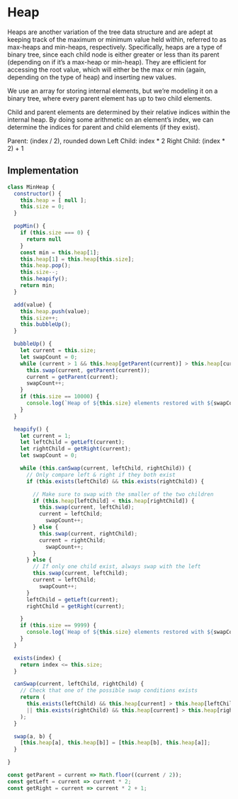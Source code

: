 # Heap
Heaps are another variation of the tree data structure and are adept at keeping track of the maximum or minimum value held within, referred to as max-heaps and min-heaps, respectively. Specifically, heaps are a type of binary tree, since each child node is either greater or less than its parent (depending on if it’s a max-heap or min-heap). They are efficient for accessing the root value, which will either be the max or min (again, depending on the type of heap) and inserting new values.

We use an array for storing internal elements, but we’re modeling it on a binary tree, where every parent element has up to two child elements.

Child and parent elements are determined by their relative indices within the internal heap. By doing some arithmetic on an element’s index, we can determine the indices for parent and child elements (if they exist).

Parent: (index / 2), rounded down
Left Child: index * 2
Right Child: (index * 2) + 1

## Implementation
```js
class MinHeap {
  constructor() {
    this.heap = [ null ];
    this.size = 0;
  }

  popMin() {
    if (this.size === 0) {
      return null 
    }
    const min = this.heap[1];
    this.heap[1] = this.heap[this.size];
    this.heap.pop();
    this.size--;
    this.heapify();
    return min;
  }

  add(value) {
    this.heap.push(value);
    this.size++;
    this.bubbleUp();
  }

  bubbleUp() {
    let current = this.size;
    let swapCount = 0;
    while (current > 1 && this.heap[getParent(current)] > this.heap[current]) {
      this.swap(current, getParent(current));
      current = getParent(current);
      swapCount++;
    }
    if (this.size == 10000) {
      console.log(`Heap of ${this.size} elements restored with ${swapCount} swaps`);
    }
  }

  heapify() {
    let current = 1;
    let leftChild = getLeft(current);
    let rightChild = getRight(current);
    let swapCount = 0;

    while (this.canSwap(current, leftChild, rightChild)) {
      // Only compare left & right if they both exist
      if (this.exists(leftChild) && this.exists(rightChild)) {

        // Make sure to swap with the smaller of the two children
        if (this.heap[leftChild] < this.heap[rightChild]) {
          this.swap(current, leftChild);
          current = leftChild;
	        swapCount++;
        } else {
          this.swap(current, rightChild);
          current = rightChild;
	        swapCount++;
        }
      } else {
        // If only one child exist, always swap with the left
        this.swap(current, leftChild);
        current = leftChild;
	      swapCount++;
      }
      leftChild = getLeft(current);
      rightChild = getRight(current);

    }
    if (this.size == 9999) {
      console.log(`Heap of ${this.size} elements restored with ${swapCount} swaps`);
    }
  }

  exists(index) {
    return index <= this.size;
  }

  canSwap(current, leftChild, rightChild) {
    // Check that one of the possible swap conditions exists
    return (
      this.exists(leftChild) && this.heap[current] > this.heap[leftChild]
      || this.exists(rightChild) && this.heap[current] > this.heap[rightChild]
    );
  }

  swap(a, b) {
    [this.heap[a], this.heap[b]] = [this.heap[b], this.heap[a]];
  }

}

const getParent = current => Math.floor((current / 2));
const getLeft = current => current * 2;
const getRight = current => current * 2 + 1;
```